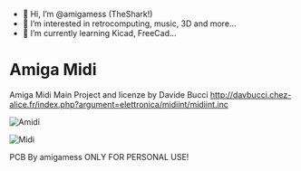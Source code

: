 - 👋 Hi, I’m @amigamess (TheShark!)
- 👀 I’m interested in retrocomputing, music, 3D and more...
- 🌱 I’m currently learning Kicad, FreeCad...

# Amiga Midi

Amiga Midi Main Project and licenze by Davide Bucci http://davbucci.chez-alice.fr/index.php?argument=elettronica/midiint/midiint.inc

![Amidi](https://user-images.githubusercontent.com/82521152/174455285-af85fa67-f340-4adb-a444-280fd260927f.jpeg)

![Midi](https://user-images.githubusercontent.com/82521152/174558554-75087fc7-a5af-4296-ba39-ab28f7a86902.jpg)


PCB By amigamess ONLY FOR PERSONAL USE!
